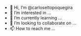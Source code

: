 - 👋 Hi, I’m @carloseltopoquegira
- 👀 I’m interested in ...
- 🌱 I’m currently learning ...
- 💞️ I’m looking to collaborate on ...
- 📫 How to reach me ...

<!---
carloseltopoquegira/carloseltopoquegira is a ✨ special ✨ repository because its `README.md` (this file) appears on your GitHub profile.
You can click the Preview link to take a look at your changes.
--->
